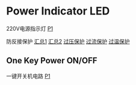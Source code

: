 # Power Indicator LED
220V电源指示灯
[P1](https://user-images.githubusercontent.com/32056331/112077747-148d9b00-8bb8-11eb-9386-ea2e6a7625c6.png)

防反接保护
[汇总1](https://user-images.githubusercontent.com/32056331/112265460-7da30a80-8cad-11eb-9524-aea679b8e704.png)
[汇总2](https://user-images.githubusercontent.com/32056331/112265541-9dd2c980-8cad-11eb-94c9-7cce3385b7f1.png)
[过压保护]()
[过流保护]()
[过温保护]()


## One Key Power ON/OFF
一键开关机电路
[P1](https://user-images.githubusercontent.com/32056331/113376641-ba08f180-93a4-11eb-9cb3-41b69390c5cb.jpg)

